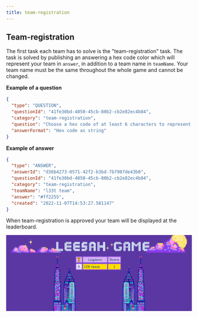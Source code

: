 ```yaml
---
title: team-registration
---
```


## Team-registration

The first task each team has to solve is the "team-registration" task. 
The task is solved by publishing an answering a hex code color which will represent your team in `answer`, in addition to a team name in `teamName`. 
Your team name must be the same throughout the whole game and cannot be changed.

**Example of a question**

```json
{
  "type": "QUESTION",
  "questionId": "41fe30bd-4050-45cb-80b2-cb2e82ec4b84",
  "category": "team-registration",
  "question": "Choose a hex code of at least 6 characters to represent your team. Example: #FFFFFF",
  "answerFormat": "Hex code as string"
}
```

**Example of answer**
```json
{
  "type": "ANSWER",
  "answerId": "d36b4273-0571-42f2-b3bd-7b7987de43b0",
  "questionId": "41fe30bd-4050-45cb-80b2-cb2e82ec4b84",
  "category": "team-registration",
  "teamName": "l33t team",
  "answer": "#ff2255",
  "created": "2022-11-07T14:53:27.581147"
}
```

When team-registration is approved your team will be displayed at the leaderboard.

![Leaderboard after team-registration is approved](../../assets/lagregistrering-leaderboard.png)
